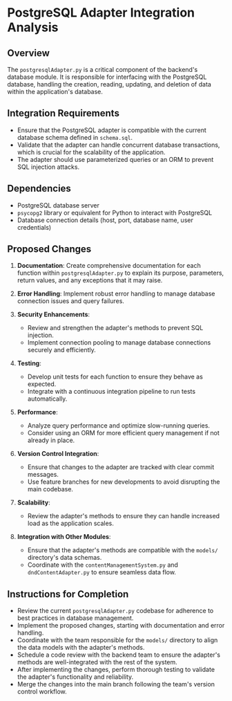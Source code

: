 # PostgreSQL Adapter Integration Analysis

## Overview
The `postgresqlAdapter.py` is a critical component of the backend's database module. It is responsible for interfacing with the PostgreSQL database, handling the creation, reading, updating, and deletion of data within the application's database.

## Integration Requirements
- Ensure that the PostgreSQL adapter is compatible with the current database schema defined in `schema.sql`.
- Validate that the adapter can handle concurrent database transactions, which is crucial for the scalability of the application.
- The adapter should use parameterized queries or an ORM to prevent SQL injection attacks.

## Dependencies
- PostgreSQL database server
- `psycopg2` library or equivalent for Python to interact with PostgreSQL
- Database connection details (host, port, database name, user credentials)

## Proposed Changes
1. **Documentation**: Create comprehensive documentation for each function within `postgresqlAdapter.py` to explain its purpose, parameters, return values, and any exceptions that it may raise.

2. **Error Handling**: Implement robust error handling to manage database connection issues and query failures.

3. **Security Enhancements**:
   - Review and strengthen the adapter's methods to prevent SQL injection.
   - Implement connection pooling to manage database connections securely and efficiently.

4. **Testing**:
   - Develop unit tests for each function to ensure they behave as expected.
   - Integrate with a continuous integration pipeline to run tests automatically.

5. **Performance**:
   - Analyze query performance and optimize slow-running queries.
   - Consider using an ORM for more efficient query management if not already in place.

6. **Version Control Integration**:
   - Ensure that changes to the adapter are tracked with clear commit messages.
   - Use feature branches for new developments to avoid disrupting the main codebase.

7. **Scalability**:
   - Review the adapter's methods to ensure they can handle increased load as the application scales.

8. **Integration with Other Modules**:
   - Ensure that the adapter's methods are compatible with the `models/` directory's data schemas.
   - Coordinate with the `contentManagementSystem.py` and `dndContentAdapter.py` to ensure seamless data flow.

## Instructions for Completion
- Review the current `postgresqlAdapter.py` codebase for adherence to best practices in database management.
- Implement the proposed changes, starting with documentation and error handling.
- Coordinate with the team responsible for the `models/` directory to align the data models with the adapter's methods.
- Schedule a code review with the backend team to ensure the adapter's methods are well-integrated with the rest of the system.
- After implementing the changes, perform thorough testing to validate the adapter's functionality and reliability.
- Merge the changes into the main branch following the team's version control workflow.